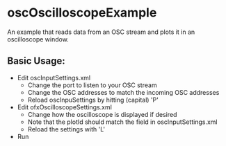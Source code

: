 oscOscilloscopeExample
===============

An example that reads data from an OSC stream and plots it in an oscilloscope window. 

## Basic Usage:

- Edit oscInputSettings.xml
  - Change the port to listen to your OSC stream 
  - Change the OSC addresses to match the incoming OSC addresses
  - Reload oscInpuSettings by hitting (capital) 'P'
- Edit ofxOscilloscopeSettings.xml 
  - Change how the oscilloscope is displayed if desired
  - Note that the plotId should match the <output> field in oscInputSettings.xml
  - Reload the settings with 'L'
- Run
